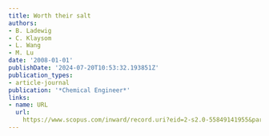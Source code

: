 ```yaml
---
title: Worth their salt
authors:
- B. Ladewig
- C. Klaysom
- L. Wang
- M. Lu
date: '2008-01-01'
publishDate: '2024-07-20T10:53:32.193851Z'
publication_types:
- article-journal
publication: '*Chemical Engineer*'
links:
- name: URL
  url: 
    https://www.scopus.com/inward/record.uri?eid=2-s2.0-55849141955&partnerID=40&md5=c58576ff0e9a40de932ef72064043617
---
```

